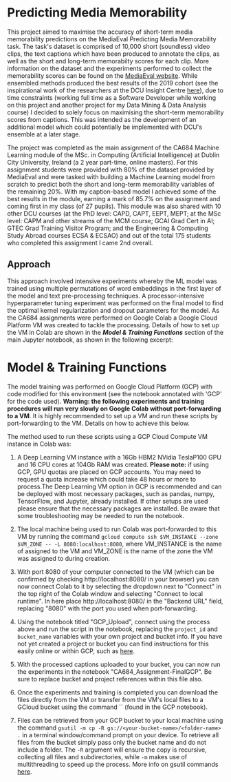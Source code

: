# Predicting Media Memorability

This project aimed to maximise the accuracy of short-term media memorability predictions on the MediaEval Predicting Media Memorability task. The task's dataset is comprised of 10,000 short (soundless) video clips, the text captions which have been produced to annotate the clips, as well as the short and long-term memorabilty scores for each clip. More information on the dataset and the experiments performed to collect the memorability scores can be found on the [MediaEval website](http://www.multimediaeval.org/mediaeval2019/memorability/). While ensembled methods produced the best results of the 2019 cohort (see the inspirational work of the researchers at the DCU Insight Centre [here](https://github.com/dazcona/memorability)), due to time constraints (working full time as a Software Developer while working on this project and another project for my Data Mining & Data Analysis course) I decided to solely focus on maximising the short-term memorability scores from captions. This was intended as the development of an additional model which could potentially be implemented with DCU's ensemble at a later stage.

The project was completed as the main assignment of the CA684 Machine Learning module of the MSc. in Computing (Artificial Intelligence) at Dublin City University, Ireland (a 2 year part-time, online masters). For this assignment students were provided with 80% of the dataset provided by MediaEval and were tasked with building a Machine Learning model from scratch to predict both the short and long-term memorability variables of the remaining 20%. With my caption-based model I achieved some of the best results in the module, earning a mark of 85.7% on the assignment and coming first in my class (of 27 pupils). This module was also shared with 10 other DCU courses (at the PhD level: CAPD, CAPT, EEPT, MEPT; at the MSc level: CAPM and other streams of the MCM course; GCAI Grad Cert in AI; GTEC Grad Training Visitor Program; and the Engineering & Computing Study Abroad courses ECSA & ECSAO) and out of the total 175 students who completed this assignment I came 2nd overall.


## Approach
This approach involved intensive experiments whereby the ML model was trained using multiple permutations of word embeddings in the first layer of the model and text pre-processing techniques. A processor-intensive hyperparameter tuning experiment was performed on the final model to find the optimal kernel regularization and dropout parameters for the model. As the CA684 assignments were performed on Google Colab a Google Cloud Platform VM was created to tackle the processing. Details of how to set up the VM in Colab are shown in the ***Model & Training Functions*** section of the main Jupyter notebook, as shown in the following excerpt:

# Model & Training Functions
The model training was performed on Google Cloud Platform (GCP) with code modified for this environment (see the notebook annotated with 'GCP' for the code used). **Warning: the following experiments and training procedures will run very slowly on Google Colab without port-forwarding to a VM**. It is highly recommended to set up a VM and run these scripts by port-forwarding to the VM. Details on how to achieve this below.

The method used to run these scripts using a GCP Cloud Compute VM instance in Colab was:



1.   A Deep Learning VM instance with a 16Gb HBM2 NVidia TeslaP100 GPU and 16 CPU cores at 104Gb RAM was created. **Please note:** if using GCP, GPU quotas are placed on GCP accounts. You may need to request a quota increase which could take 48 hours or more to process.The Deep Learning VM option in GCP is recommended and can be deployed with most necessary packages, such as pandas, numpy, TensorFlow, and Jupyter, already installed. If other setups are used please ensure that the necessary packages are installed. Be aware that some troubleshooting may be needed to run the notebook.
2.   The local machine being used to run Colab was port-forwarded to this VM by running the command `gcloud compute ssh $VM_INSTANCE --zone $VM_ZONE -- -L 8080:localhost:8080`, where VM_INSTANCE is the name of assigned to the VM and VM_ZONE is the name of the zone the VM was assigned to during creation.
3. With port 8080 of your computer connected to the VM (which can be confirmed by checking http://localhost:8080/ in your browser) you can now connect Colab to it by selecting the dropdown next to "Connect" in the top right of the Colab window and selecting "Connect to local runtime". In here place http://localhost:8080/ in the "Backend URL" field, replacing "8080" with the port you used when port-forwarding.
4. Using the notebook titled "GCP_Upload", connect using the process above and run the script in the notebook, replacing the `project_id` and `bucket_name` variables with your own project and bucket info. If you have not yet created a project or bucket you can find instructions for this easily online or within GCP, such as [here](https://cloud.google.com/storage/docs/creating-buckets)</a>.
5. With the processed captions uploaded to your bucket, you can now run the experiments in the notebook "CA684_Assignment-FinalGCP". Be sure to replace bucket and project references within this file also.
6. Once the experiments and training is completed you can download the files directly from the VM or transfer from the VM's local files to a GCloud bucket using the command `` (found in the GCP notebook).

7. Files can be retrieved from your GCP bucket to your local machine using the command `gsutil -m cp -R gs://<your-bucket-name>/<folder-name> .` in a terminal window/command prompt on your device. To retrieve all files from the bucket simply pass only the bucket name and do not include a folder. The `-R` argument will ensure the copy is recursive, collecting all files and subdirectories, while `-m` makes use of multithreading to speed up the process. More info on gsutil commands [here](https://cloud.google.com/storage/docs/gsutil/commands/cp)</a>.
